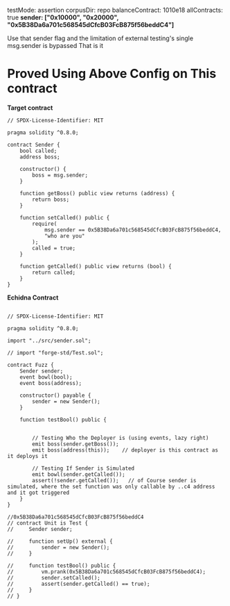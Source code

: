 testMode: assertion
corpusDir: repo
balanceContract: 1010e18
allContracts: true
**sender: ["0x10000", "0x20000", "0x5B38Da6a701c568545dCfcB03FcB875f56beddC4"]**

Use that sender flag and the limitation of external testing's single msg.sender is bypassed
That is it

# Proved Using Above Config on This contract

**Target contract**

```solidity
// SPDX-License-Identifier: MIT

pragma solidity ^0.8.0;

contract Sender {
    bool called;
    address boss;

    constructor() {
        boss = msg.sender;
    }

    function getBoss() public view returns (address) {
        return boss;
    }

    function setCalled() public {
        require(
            msg.sender == 0x5B38Da6a701c568545dCfcB03FcB875f56beddC4,
            "who are you"
        );
        called = true;
    }

    function getCalled() public view returns (bool) {
        return called;
    }
}
```


**Echidna Contract**

```solidity

// SPDX-License-Identifier: MIT

pragma solidity ^0.8.0;

import "../src/sender.sol";

// import "forge-std/Test.sol";

contract Fuzz {
    Sender sender;
    event bowl(bool);
    event boss(address);

    constructor() payable {
        sender = new Sender();
    }

    function testBool() public {
      

        // Testing Who the Deployer is (using events, lazy right)
        emit boss(sender.getBoss());   
        emit boss(address(this));    // deployer is this contract as it deploys it

        // Testing If Sender is Simulated 
        emit bowl(sender.getCalled());
        assert(!sender.getCalled());   // of Course sender is simulated, where the set function was only callable by ..c4 address and it got triggered
    }
}

//0x5B38Da6a701c568545dCfcB03FcB875f56beddC4
// contract Unit is Test {
//     Sender sender;

//     function setUp() external {
//         sender = new Sender();
//     }

//     function testBool() public {
//         vm.prank(0x5B38Da6a701c568545dCfcB03FcB875f56beddC4);
//         sender.setCalled();
//         assert(sender.getCalled() == true);
//     }
// }

```
